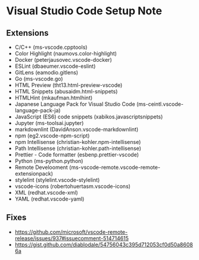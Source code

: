 Visual Studio Code Setup Note
========================================================================

Extensions
------------------------------------------------------------------------

 * C/C++ (ms-vscode.cpptools)
 * Color Highlight (naumovs.color-highlight)
 * Docker (peterjausovec.vscode-docker)
 * ESLint (dbaeumer.vscode-eslint)
 * GitLens (eamodio.gitlens)
 * Go (ms-vscode.go)
 * HTML Preview (tht13.html-preview-vscode)
 * HTML Snippets (abusaidm.html-snippets)
 * HTMLHint (mkaufman.htmlhint)
 * Japanese Language Pack for Visual Studio Code (ms-ceintl.vscode-language-pack-ja)
 * JavaScript (ES6) code snippets (xabikos.javascriptsnippets)
 * Jupyter (ms-toolsai.jupyter)
 * markdownlint (DavidAnson.vscode-markdownlint)
 * npm (eg2.vscode-npm-script)
 * npm Intellisense (christian-kohler.npm-intellisense)
 * Path Intellisense (christian-kohler.path-intellisense)
 * Prettier - Code formatter (esbenp.prettier-vscode)
 * Python (ms-python.python)
 * Remote Develooment (ms-vscode-remote.vscode-remote-extensionpack)
 * stylelint (stylelint.vscode-stylelint)
 * vscode-icons (robertohuertasm.vscode-icons)
 * XML (redhat.vscode-xml)
 * YAML (redhat.vscode-yaml)

Fixes
------------------------------------------------------------------------

 * https://github.com/microsoft/vscode-remote-release/issues/937#issuecomment-514714615
 * https://gist.github.com/diablodale/54756043c395d712053cf0d50a86086a
